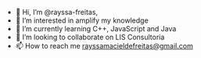 - 👋 Hi, I’m @rayssa-freitas, 
- 👀 I’m interested in amplify my knowledge
- 🌱 I’m currently learning C++, JavaScript and Java
- 💞️ I’m looking to collaborate on LIS Consultoria
- 📫 How to reach me rayssamacieldefreitas@gmail.com

<!---
rayssa-freitas/rayssa-freitas is a ✨ special ✨ repository because its `README.md` (this file) appears on your GitHub profile.
You can click the Preview link to take a look at your changes.
--->
